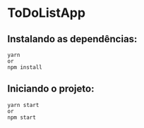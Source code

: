 # ToDoListApp

## Instalando as dependências:

```
yarn
or
npm install
```

## Iniciando o projeto:

```
yarn start
or
npm start
```
